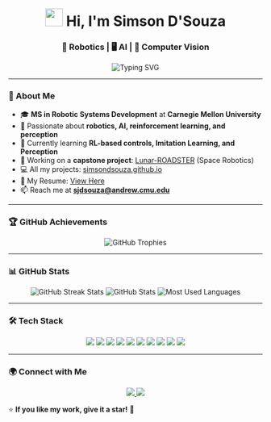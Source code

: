 <h1 align="center">
  <img src="https://media.giphy.com/media/hvRJCLFzcasrR4ia7z/giphy.gif" width="35"> Hi, I'm Simson D'Souza
</h1>
<h3 align="center">🤖 Robotics | 🖥️ AI | 🎯 Computer Vision</h3>

<p align="center">
  <img src="https://readme-typing-svg.herokuapp.com?font=Fira+Code&pause=1000&center=true&width=435&lines=Robotics+Engineer;AI+Enthusiast;Passionate+About+Innovation" alt="Typing SVG" />
</p>

---

### 🔹 About Me
- 🎓 **MS in Robotic Systems Development** at **Carnegie Mellon University**
- 🤖 Passionate about **robotics, AI, reinforcement learning, and perception**
- 🌱 Currently learning **RL-based controls, Imitation Learning, and Perception**
- 🚀 Working on a **capstone project**: [Lunar-ROADSTER](https://mrsdprojects.ri.cmu.edu/2025teami/) (Space Robotics)
- 💻 All my projects: [simsondsouza.github.io](https://simsondsouza.github.io/)
- 📄 My Resume: [View Here](https://drive.google.com/file/d/1aABAWxspNzU57ygVRwhb17_OOEmmLpH3/view?usp=sharing)
- 📫 Reach me at **sjdsouza@andrew.cmu.edu**

---

### 🏆 GitHub Achievements
<p align="center">
  <img src="https://github-profile-trophy.vercel.app/?username=simsondsouza&theme=onedark&margin-w=10&row=1" alt="GitHub Trophies" />
</p>

---

### 📊 GitHub Stats
<p align="center">
  <img src="https://github-readme-streak-stats.herokuapp.com/?user=simsondsouza&theme=radical" alt="GitHub Streak Stats" />
  <img src="https://github-readme-stats.vercel.app/api?username=simsondsouza&show_icons=true&theme=radical" alt="GitHub Stats" />
  <img src="https://github-readme-stats.vercel.app/api/top-langs/?username=simsondsouza&layout=compact&theme=radical" alt="Most Used Languages" />
</p>

---

### 🛠️ Tech Stack
<p align="center">
  <img src="https://img.shields.io/badge/Python-3776AB?style=for-the-badge&logo=python&logoColor=white"/>
  <img src="https://img.shields.io/badge/C-00599C?style=for-the-badge&logo=c&logoColor=white"/>
  <img src="https://img.shields.io/badge/C++-00599C?style=for-the-badge&logo=c%2B%2B&logoColor=white"/>
  <img src="https://img.shields.io/badge/ROS-22314E?style=for-the-badge&logo=ros&logoColor=white"/>
  <img src="https://img.shields.io/badge/Docker-2496ED?style=for-the-badge&logo=docker&logoColor=white"/>
  <img src="https://img.shields.io/badge/Linux-FCC624?style=for-the-badge&logo=linux&logoColor=black"/>
  <img src="https://img.shields.io/badge/OpenCV-5C3EE8?style=for-the-badge&logo=opencv&logoColor=white"/>
  <img src="https://img.shields.io/badge/PyTorch-EE4C2C?style=for-the-badge&logo=pytorch&logoColor=white"/>
  <img src="https://img.shields.io/badge/TensorFlow-FF6F00?style=for-the-badge&logo=tensorflow&logoColor=white"/>
  <img src="https://img.shields.io/badge/Arduino-00979D?style=for-the-badge&logo=arduino&logoColor=white"/>
</p>

---

### 🌍 Connect with Me
<p align="center">
  <a href="https://linkedin.com/in/simsondsouza" target="_blank">
    <img src="https://img.shields.io/badge/LinkedIn-0A66C2?style=for-the-badge&logo=linkedin&logoColor=white"/>
  </a>
  <a href="https://github.com/simsondsouza" target="_blank">
    <img src="https://img.shields.io/badge/GitHub-181717?style=for-the-badge&logo=github&logoColor=white"/>
  </a>
</p>

⭐ **If you like my work, give it a star!** 🌟
